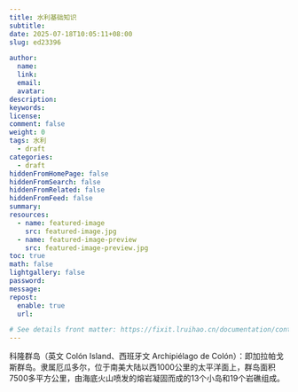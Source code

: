 ```yaml
---
title: 水利基础知识
subtitle:
date: 2025-07-18T10:05:11+08:00
slug: ed23396

author:
  name:
  link:
  email:
  avatar:
description:
keywords:
license:
comment: false
weight: 0
tags: 水利
  - draft
categories:
  - draft
hiddenFromHomePage: false
hiddenFromSearch: false
hiddenFromRelated: false
hiddenFromFeed: false
summary:
resources:
  - name: featured-image
    src: featured-image.jpg
  - name: featured-image-preview
    src: featured-image-preview.jpg
toc: true
math: false
lightgallery: false
password:
message:
repost:
  enable: true
  url:

# See details front matter: https://fixit.lruihao.cn/documentation/content-management/introduction/#front-matter
---
```


<!--more-->
科隆群岛（英文 Colón Island、西班牙文 Archipiélago de Colón）：即加拉帕戈斯群岛。隶属厄瓜多尔，位于南美大陆以西1000公里的太平洋面上，群岛面积7500多平方公里，由海底火山喷发的熔岩凝固而成的13个小岛和19个岩礁组成。